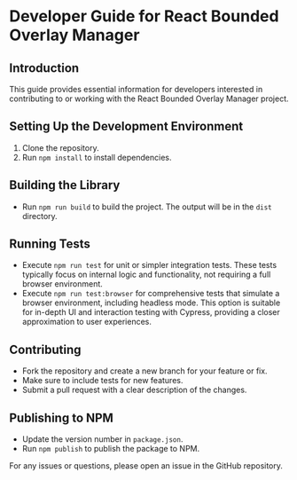# Developer Guide for React Bounded Overlay Manager

## Introduction
This guide provides essential information for developers interested in contributing to or working with the React Bounded Overlay Manager project.

## Setting Up the Development Environment
1. Clone the repository.
2. Run `npm install` to install dependencies.

## Building the Library
- Run `npm run build` to build the project. The output will be in the `dist` directory.

## Running Tests
- Execute `npm run test` for unit or simpler integration tests. These tests typically focus on internal logic and functionality, not requiring a full browser environment.
- Execute `npm run test:browser` for comprehensive tests that simulate a browser environment, including headless mode. This option is suitable for in-depth UI and interaction testing with Cypress, providing a closer approximation to user experiences.

## Contributing
- Fork the repository and create a new branch for your feature or fix.
- Make sure to include tests for new features.
- Submit a pull request with a clear description of the changes.

## Publishing to NPM
- Update the version number in `package.json`.
- Run `npm publish` to publish the package to NPM.

For any issues or questions, please open an issue in the GitHub repository.
